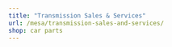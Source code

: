 ```yaml
---
title: "Transmission Sales & Services"
url: /mesa/transmission-sales-and-services/
shop: car parts
---
```


